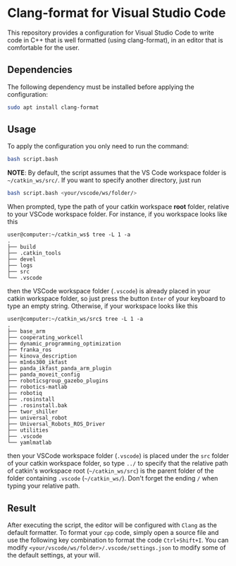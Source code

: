 # Clang-format for Visual Studio Code

This repository provides a configuration for Visual Studio Code to write code in C++ that is well formatted (using clang-format), in an editor that is comfortable for the user.

## Dependencies

The following dependency must be installed before applying the configuration:

```bash
sudo apt install clang-format
```

## Usage

To apply the configuration you only need to run the command:

```bash
bash script.bash
```

**NOTE**: By default, the script assumes that the VS Code workspace folder is `~/catkin_ws/src/`.
If you want to specify another directory, just run

```bash
bash script.bash <your/vscode/ws/folder/>
```

When prompted, type the path of your catkin workspace **root** folder, relative to your VSCode workspace folder.
For instance, if you workspace looks like this

```text
user@computer:~/catkin_ws$ tree -L 1 -a
.
├── build
├── .catkin_tools
├── devel
├── logs
├── src
└── .vscode
```

then the VSCode workspace folder (`.vscode`) is already placed in your catkin workspace folder, so just press the button `Enter` of your keyboard to type an empty string.
Otherwise, if your workspace looks like this

```text
user@computer:~/catkin_ws/src$ tree -L 1 -a
.
├── base_arm
├── cooperating_workcell
├── dynamic_programming_optimization
├── franka_ros
├── kinova_description
├── m1n6s300_ikfast
├── panda_ikfast_panda_arm_plugin
├── panda_moveit_config
├── roboticsgroup_gazebo_plugins
├── robotics-matlab
├── robotiq
├── .rosinstall
├── .rosinstall.bak
├── twor_shiller
├── universal_robot
├── Universal_Robots_ROS_Driver
├── utilities
├── .vscode
└── yamlmatlab
```

then your VSCode workspace folder (`.vscode`) is placed under the `src` folder of your catkin workspace folder, so type `../` to specify that the relative path of catkin's workspace root (`~/catkin_ws/src`) is the parent folder of the folder containing `.vscode` (`~/catkin_ws/`).
Don't forget the ending `/` when typing your relative path.

## Result

After executing the script, the editor will be configured with `Clang` as the default formatter.
To format your `cpp` code, simply open a source file and use the following key combination to format the code `Ctrl+Shift+I`.
You can modify `<your/vscode/ws/folder>/.vscode/settings.json` to modify some of the default settings, at your will.
